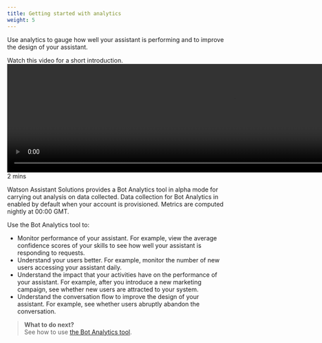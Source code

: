 ```yaml
---
title: Getting started with analytics
weight: 5
---
```


Use analytics to gauge how well your assistant is performing and to improve the design of your assistant.

Watch this video for a short introduction.
<video width="1054" height="252" controls>
  <source src="{{site.baseurl}}/analytics/analytics_tool.mp4" type="video/mp4">
    Your browser does not support the video tag.
</video>
2 mins


Watson Assistant Solutions provides a Bot Analytics tool in alpha mode for carrying out analysis on data collected.  Data collection for Bot Analytics in enabled by default when your account is provisioned. Metrics are computed nightly at 00:00 GMT.

Use the Bot Analytics tool to:

- Monitor performance of your assistant.  For example, view the average confidence scores of your skills to see how well your assistant is responding to requests.
- Understand your users better.  For example, monitor the number of new users accessing your assistant daily.
- Understand the impact that your activities have on the performance of your assistant.  For example, after you introduce a new marketing campaign, see whether new users are attracted to your system.
- Understand the conversation flow to improve the design of your assistant.  For example, see whether users abruptly abandon the conversation.


> **What to do next?**<br>
See how to use [the Bot Analytics tool]({{site.baseurl}}/analytics/bot_analytics_tool).
